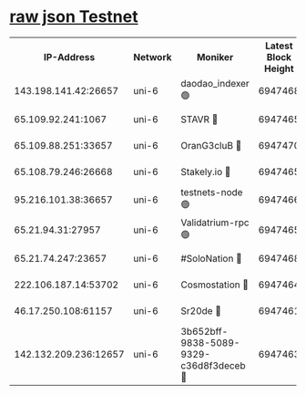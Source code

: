 [raw json Testnet](https://rpc-check.junot.stavr.tech/junot/rpc-junot-result.json)
=


<table><tr><th>IP-Address</th><th>Network</th><th>Moniker</th><th>Latest Block Height</th><th>Earliest Block Height</th><th>Catching Up</th><th>Tx Index</th><th>Voting Power</th><th>Scan Time</th></tr><tr><td>143.198.141.42:26657</td><td>uni-6</td><td>daodao_indexer 🟢</td><td>6947468</td><td>1</td><td>False</td><td>off</td><td>0</td><td>2024-01-11T13:55:56.979371915UTC</td></tr><tr><td>65.109.92.241:1067</td><td>uni-6</td><td>STAVR 🔴</td><td>6947465</td><td>1138541</td><td>False</td><td>on</td><td>6042</td><td>2024-01-11T13:55:48.735097430UTC</td></tr><tr><td>65.109.88.251:33657</td><td>uni-6</td><td>OranG3cluB 🔴</td><td>6947470</td><td>1138541</td><td>False</td><td>on</td><td>11</td><td>2024-01-11T13:56:01.499995672UTC</td></tr><tr><td>65.108.79.246:26668</td><td>uni-6</td><td>Stakely.io 🔴</td><td>6947465</td><td>1570872</td><td>False</td><td>on</td><td>1358933</td><td>2024-01-11T13:55:49.084286721UTC</td></tr><tr><td>95.216.101.38:36657</td><td>uni-6</td><td>testnets-node 🟢</td><td>6947466</td><td>1615130</td><td>False</td><td>on</td><td>0</td><td>2024-01-11T13:55:51.544184822UTC</td></tr><tr><td>65.21.94.31:27957</td><td>uni-6</td><td>Validatrium-rpc 🟢</td><td>6947465</td><td>2943363</td><td>False</td><td>on</td><td>0</td><td>2024-01-11T13:55:44.262339832UTC</td></tr><tr><td>65.21.74.247:23657</td><td>uni-6</td><td>#SoloNation 🔴</td><td>6947468</td><td>5208001</td><td>False</td><td>on</td><td>112</td><td>2024-01-11T13:55:56.006278569UTC</td></tr><tr><td>222.106.187.14:53702</td><td>uni-6</td><td>Cosmostation 🔴</td><td>6947464</td><td>5344501</td><td>False</td><td>on</td><td>110003</td><td>2024-01-11T13:55:41.809615548UTC</td></tr><tr><td>46.17.250.108:61157</td><td>uni-6</td><td>Sr20de 🔴</td><td>6947461</td><td>6419777</td><td>False</td><td>on</td><td>37</td><td>2024-01-11T13:55:35.929454026UTC</td></tr><tr><td>142.132.209.236:12657</td><td>uni-6</td><td>3b652bff-9838-5089-9329-c36d8f3deceb 🔴</td><td>6947463</td><td>6931280</td><td>False</td><td>on</td><td>157563</td><td>2024-01-11T13:55:40.296789940UTC</td></tr></table>